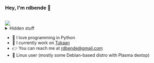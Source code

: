### Hey, I'm rdbende 👋

<br>

<img src="https://github-readme-stats.vercel.app/api?username=rdbende&show_icons=true&count_private=true&custom_title=My%20GitHub%20stats&theme=slateorange">
<!--<img src="https://github-readme-stats.vercel.app/api/top-langs/?username=rdbende&custom_title=My%20most%20used%20languages"> This isn't appropriate. My most used language is Python, not Tcl! -->

<details><summary>Hidden stuff</summary>

  ![metrics.lecoq.io](https://metrics.lecoq.io/rdbende)
  
</details>

- :snake: I love programming in Python
- :star2: I currently work on [Tukaan](https://github.com/tukaan/tukaan)
- :point_right: You can reach me at rdbende@gmail.com
- :penguin: Linux user (mostly some Debian-based distro with Plasma dextop)
